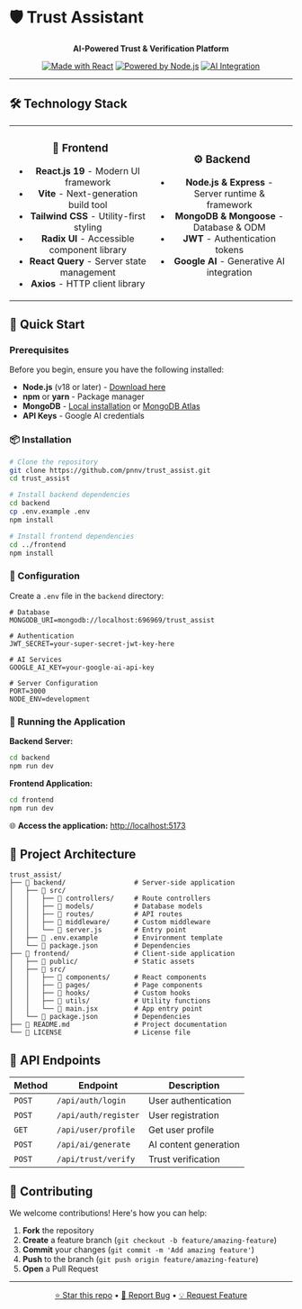 # 🛡️ Trust Assistant

<div align="center">

**AI-Powered Trust & Verification Platform**

[![Made with React](https://img.shields.io/badge/React-19-61DAFB?style=for-the-badge&logo=react&logoColor=white)](https://reactjs.org/)
[![Powered by Node.js](https://img.shields.io/badge/Node.js-18+-339933?style=for-the-badge&logo=nodedotjs&logoColor=white)](https://nodejs.org/)
[![AI Integration](https://img.shields.io/badge/AI-Google%20%7C%20HuggingFace-FF6B6B?style=for-the-badge)](https://ai.google/)
<!-- [![License: ISC](https://img.shields.io/badge/License-ISC-blue?style=for-the-badge)](LICENSE) -->

</div>

---

## 🛠️ Technology Stack

<table>
<tr>
<td align="center" width="50%">

### 🎨 Frontend
- **React.js 19** - Modern UI framework
- **Vite** - Next-generation build tool
- **Tailwind CSS** - Utility-first styling
- **Radix UI** - Accessible component library
- **React Query** - Server state management
- **Axios** - HTTP client library

</td>
<td align="center" width="50%">

### ⚙️ Backend
- **Node.js & Express** - Server runtime & framework
- **MongoDB & Mongoose** - Database & ODM
- **JWT** - Authentication tokens
- **Google AI** - Generative AI integration

</td>
</tr>
</table>

## 🏁 Quick Start

### Prerequisites

Before you begin, ensure you have the following installed:

- **Node.js** (v18 or later) - [Download here](https://nodejs.org/)
- **npm** or **yarn** - Package manager
- **MongoDB** - [Local installation](https://www.mongodb.com/try/download/community) or [MongoDB Atlas](https://www.mongodb.com/cloud/atlas)
- **API Keys** - Google AI credentials

### 📦 Installation

```bash
# Clone the repository
git clone https://github.com/pnnv/trust_assist.git
cd trust_assist

# Install backend dependencies
cd backend
cp .env.example .env
npm install

# Install frontend dependencies
cd ../frontend
npm install
```

### 🔧 Configuration

Create a `.env` file in the `backend` directory:

```env
# Database
MONGODB_URI=mongodb://localhost:696969/trust_assist

# Authentication
JWT_SECRET=your-super-secret-jwt-key-here

# AI Services
GOOGLE_AI_KEY=your-google-ai-api-key

# Server Configuration
PORT=3000
NODE_ENV=development
```

### 🎯 Running the Application

**Backend Server:**
```bash
cd backend
npm run dev
```

**Frontend Application:**
```bash
cd frontend
npm run dev
```

🌐 **Access the application:** [http://localhost:5173](http://localhost:5173)

## 📁 Project Architecture

```
trust_assist/
├── 📁 backend/                 # Server-side application
│   ├── 📁 src/
│   │   ├── 📁 controllers/     # Route controllers
│   │   ├── 📁 models/          # Database models
│   │   ├── 📁 routes/          # API routes
│   │   ├── 📁 middleware/      # Custom middleware
│   │   └── 📄 server.js        # Entry point
│   ├── 📄 .env.example         # Environment template
│   └── 📄 package.json         # Dependencies
├── 📁 frontend/                # Client-side application
│   ├── 📁 public/              # Static assets
│   ├── 📁 src/
│   │   ├── 📁 components/      # React components
│   │   ├── 📁 pages/           # Page components
│   │   ├── 📁 hooks/           # Custom hooks
│   │   ├── 📁 utils/           # Utility functions
│   │   └── 📄 main.jsx         # App entry point
│   └── 📄 package.json         # Dependencies
├── 📄 README.md                # Project documentation
└── 📄 LICENSE                  # License file
```

## 🔌 API Endpoints

| Method | Endpoint | Description |
|---------|----------|-------------|
| `POST` | `/api/auth/login` | User authentication |
| `POST` | `/api/auth/register` | User registration |
| `GET` | `/api/user/profile` | Get user profile |
| `POST` | `/api/ai/generate` | AI content generation |
| `POST` | `/api/trust/verify` | Trust verification |

## 🤝 Contributing

We welcome contributions! Here's how you can help:

1. **Fork** the repository
2. **Create** a feature branch (`git checkout -b feature/amazing-feature`)
3. **Commit** your changes (`git commit -m 'Add amazing feature'`)
4. **Push** to the branch (`git push origin feature/amazing-feature`)
5. **Open** a Pull Request

<!-- ## 📋 Development Scripts

### Backend
```bash
npm run dev      # Start development server
npm start        # Start production server
npm test         # Run tests
npm run lint     # Check code style
```

### Frontend
```bash
npm run dev      # Start development server
npm run build    # Build for production
npm run preview  # Preview production build
npm test         # Run tests
``` -->

<!-- ## 📄 License

This project is licensed under the **ISC License** - see the [LICENSE](LICENSE) file for details. -->
<!-- 
## 🙏 Acknowledgments

Special thanks to the amazing open-source community and these fantastic tools:

- [Google AI](https://ai.google/) - For powerful generative AI capabilities
- [React](https://reactjs.org/) - For the incredible UI framework
- [Vite](https://vitejs.dev/) - For blazing fast build tools
- [Tailwind CSS](https://tailwindcss.com/) - For beautiful, utility-first styling
- [MongoDB](https://www.mongodb.com/) - For flexible, scalable database solutions -->

---

<div align="center">
<!-- 
**Built with ❤️ by the Trust Assistant Team** -->

[⭐ Star this repo](https://github.com/pnnv/trust-assist) • [🐛 Report Bug](https://github.com/pnnv/trust-assist/issues) • [💡 Request Feature](https://github.com/pnnv/trust-assist/issues)

</div>